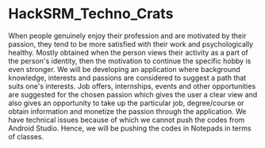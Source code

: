 # HackSRM_Techno_Crats
When people genuinely enjoy their profession and are motivated by their passion, they tend to be more satisfied with their work and psychologically healthy. Mostly obtained when the person views their activity as a part of the person's identity, then the motivation to continue the specific hobby is even stronger.
We will be developing an application where background knowledge, interests and passions are considered to suggest a path that suits one's interests. 
Job offers, internships, events and other opportunities are suggested for the chosen passion which gives the user a clear view and also gives an opportunity to take up the particular job, degree/course or obtain information and monetize the passion through the application.
We have technical issues because of which we cannot push the codes from Android Studio.
Hence, we will be pushing the codes in Notepads in terms of classes.
